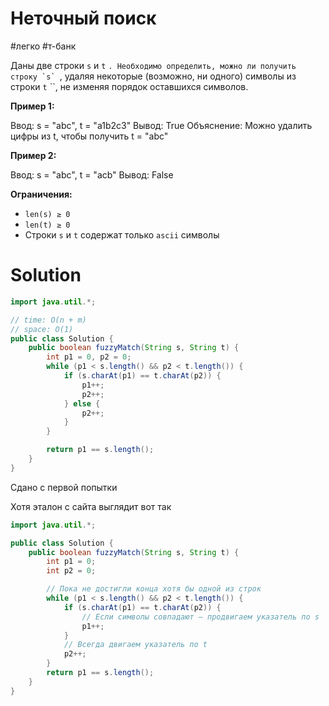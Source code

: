# Неточный поиск

#легко #т-банк 

Даны две строки `s` и `t` ``. Необходимо определить, можно ли получить строку `s` ``, удаляя некоторые (возможно, ни одного) символы из строки `t` ``, не изменяя порядок оставшихся символов.

**Пример 1:**  

Ввод: s = "abc", t = "a1b2c3"
Вывод: True
Объяснение: Можно удалить цифры из t, чтобы получить t = "abc"

**Пример 2:**

Ввод: s = "abc", t = "acb"
Вывод: False

**Ограничения:**

- `len(s) ≥ 0`
- `len(t) ≥ 0`
- Строки `s` и `t` содержат только `ascii` символы

# Solution

```java
import java.util.*;

// time: O(n + m)
// space: O(1)
public class Solution {
    public boolean fuzzyMatch(String s, String t) {
        int p1 = 0, p2 = 0;
        while (p1 < s.length() && p2 < t.length()) {
            if (s.charAt(p1) == t.charAt(p2)) {
                p1++;
                p2++;
            } else {
                p2++;
            }
        }

        return p1 == s.length();
    }
}
```

Сдано с первой попытки

Хотя эталон с сайта выглядит вот так 

```java
import java.util.*;

public class Solution {
    public boolean fuzzyMatch(String s, String t) {
        int p1 = 0;
        int p2 = 0;

        // Пока не достигли конца хотя бы одной из строк
        while (p1 < s.length() && p2 < t.length()) {
            if (s.charAt(p1) == t.charAt(p2)) {
                // Если символы совпадают — продвигаем указатель по s
                p1++;
            }
            // Всегда двигаем указатель по t
            p2++;
        }
        return p1 == s.length();
    }
}
```